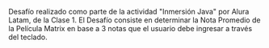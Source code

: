 Desafío realizado como parte de la actividad "Inmersión Java" por Alura Latam, de la Clase 1.
El Desafío consiste en determinar la Nota Promedio de la Película Matrix en base a 3 notas que el usuario debe ingresar a través del teclado.
